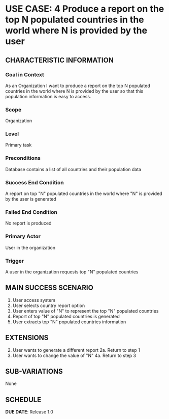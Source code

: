 # USE CASE: 4   Produce a report on the top N populated countries in the world where N is provided by the user

## CHARACTERISTIC INFORMATION

### Goal in Context

As an Organization I want to produce a report on the top N populated countries in the world where N is provided by the user so that this population information is easy to access.

### Scope

Organization

### Level

Primary task

### Preconditions

Database contains a list of all countries and their population data

### Success End Condition

A report on top "N" populated countries in the world where "N" is provided by the user is generated

### Failed End Condition

No report is produced

### Primary Actor

User in the organization

### Trigger

A user in the organization requests top "N" populated countries

## MAIN SUCCESS SCENARIO
1. User access system
2. User selects country report option
3. User enters value of "N" to represent the top "N" populated countries
4. Report of top "N" populated countries is generated
5. User extracts top "N" populated countries information


## EXTENSIONS
2. User wants to generate a different report
   2a. Return to step 1
4. User wants to change the value of "N"
   4a. Return to step 3


## SUB-VARIATIONS

None

## SCHEDULE

**DUE DATE**: Release 1.0